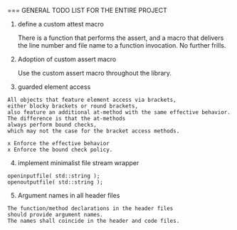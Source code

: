   
  
  === GENERAL TODO LIST FOR THE ENTIRE PROJECT 
  
  1. define a custom attest macro
    
     There is a function that performs the assert, 
     and a macro that delivers the line number and file name
     to a function invocation. No further frills.
    
  2. Adoption of custom assert macro
    
     Use the custom assert macro throughout the library.
  
  
  3. guarded element access 
  
    All objects that feature element access via brackets,
    either blocky brackets or round brackets,
    also feature an additional at-method with the same effective behavior. 
    The difference is that the at-methods 
    always perform bound checks,
    which may not the case for the bracket access methods.
    
    x Enforce the effective behavior
    x Enforce the bound check policy.
  
  
  4. implement minimalist file stream wrapper 
  
    openinputfile( std::string );
    openoutputfile( std::string );
    
  
  
  5. Argument names in all header files 
    
    The function/method declarations in the header files 
    should provide argument names. 
    The names shall coincide in the header and code files. 
  
  
  
  
  
  
  
  
